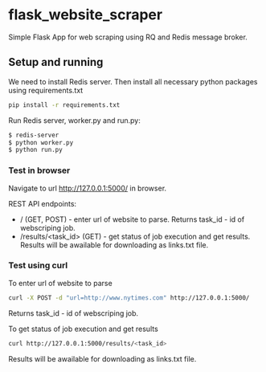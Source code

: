# flask_website_scraper
Simple Flask App for web scraping using RQ and Redis message broker.

## Setup and running
We need to install Redis server. Then install all necessary python packages using requirements.txt

```bash
pip install -r requirements.txt
```
Run Redis server, worker.py and run.py:

```bash
$ redis-server
$ python worker.py
$ python run.py
```
### Test in browser
Navigate to url http://127.0.0.1:5000/ in browser.

REST API endpoints:

* / (GET, POST) - enter url of website to parse. Returns task_id - id of webscriping job.
* /results/<task_id> (GET) - get status of job execution and get results. Results will be awailable for downloading as links.txt file.


### Test using curl
To enter url of website to parse
```bash
curl -X POST -d "url=http://www.nytimes.com" http://127.0.0.1:5000/ 
```
Returns task_id - id of webscriping job.

To get status of job execution and get results
```bash
curl http://127.0.0.1:5000/results/<task_id>
```
Results will be awailable for downloading as links.txt file.
